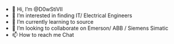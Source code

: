 - 👋 Hi, I’m @D0wStiVII
- 👀 I’m interested in finding IT/ Electrical Engineers
- 🌱 I’m currently learning to source
- 💞️ I’m looking to collaborate on Emerson/ ABB / Siemens Simatic
- 📫 How to reach me Chat

<!---
D0wStiVII/D0wStiVII is a ✨ special ✨ repository because its `README.md` (this file) appears on your GitHub profile.
You can click the Preview link to take a look at your changes.
--->
